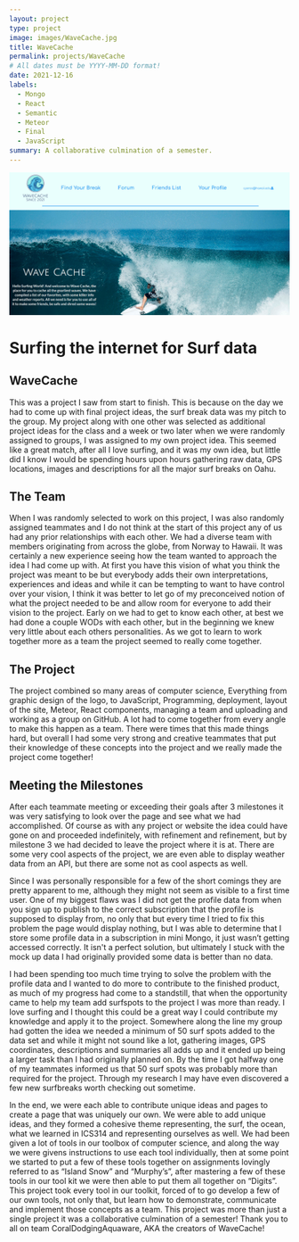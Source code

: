 ```yaml
---
layout: project
type: project
image: images/WaveCache.jpg
title: WaveCache
permalink: projects/WaveCache
# All dates must be YYYY-MM-DD format!
date: 2021-12-16
labels:
  - Mongo
  - React
  - Semantic
  - Meteor
  - Final
  - JavaScript
summary: A collaborative culmination of a semester.
---
```


<IMG SRC="../images/WaveCache.jpg">

<H1>Surfing the internet for Surf data</H1>
<H2>WaveCache</H2>

This was a project I saw from start to finish.  This is because on the day we had to come up with final project ideas, the surf break data was my pitch to the group.  My project along with one other was selected as additional project ideas for the class and a week or two later when we were randomly assigned to groups, I was assigned to my own project idea.  This seemed like a great match, after all I love surfing, and it was my own idea, but little did I know I would be spending hours upon hours gathering raw data, GPS locations, images and descriptions for all the major surf breaks on Oahu.

<H2>The Team</H2>

When I was randomly selected to work on this project, I was also randomly assigned teammates and I do not think at the start of this project any of us had any prior relationships with each other.  We had a diverse team with members originating from across the globe, from Norway to Hawaii.  It was certainly a new experience seeing how the team wanted to approach the idea I had come up with.  At first you have this vision of what you think the project was meant to be but everybody adds their own interpretations, experiences and ideas and while it can be tempting to want to have control over your vision, I think it was better to let go of my preconceived notion of what the project needed to be and allow room for everyone to add their vision to the project.  Early on we had to get to know each other, at best we had done a couple WODs with each other, but in the beginning we knew very little about each others personalities.  As we got to learn to work together more as a team the project seemed to really come together.

<H2>The Project</H2>

The project combined so many areas of computer science,  Everything from graphic design of the logo, to JavaScript, Programming, deployment, layout of the site, Meteor, React components, managing a team and uploading and working as a group on GitHub.  A lot had to come together from every angle to make this happen as a team.  There were times that this made things hard, but overall I had some very strong and creative teammates that put their knowledge of these concepts into the project and we really made the project come together!

<H2>Meeting the Milestones</H2>

After each teammate meeting or exceeding their goals after 3 milestones it was very satisfying to look over the page and see what we had accomplished.  Of course as with any project or website the idea could have gone on and proceeded indefinitely, with refinement and refinement, but by milestone 3 we had decided to leave the project where it is at.  There are some very cool aspects of the project, we are even able to display weather data from an API, but there are some not as cool aspects as well.

Since I was personally responsible for a few of the short comings they are pretty apparent to me, although they might not seem as visible to a first time user.  One of my biggest flaws was I did not get the profile data from when you sign up to publish to the correct subscription that the profile is supposed to display from, no only that but every time I tried to fix this problem the page would display nothing, but I was able to determine that I store some profile data in a subscription in mini Mongo, it just wasn’t getting accessed correctly.   It isn't a perfect solution, but ultimately I stuck with the mock up data I had originally provided some data is better than no data.

I had been spending too much time trying to solve the problem with the profile data and I wanted to do more to contribute to the finished product, as much of my progress had come to a standstill, that when the opportunity came to help my team add surfspots to the project I was more than ready.  I love surfing  and I thought this could be a great way I could contribute my knowledge and apply it to the project.  Somewhere along the line my group had gotten the idea we needed a minimum of 50 surf spots added to the data set and while it might not sound like a lot, gathering images, GPS coordinates, descriptions and summaries all adds up and it ended up being a larger task than I had originally planned on.  By the time I got halfway one of my teammates informed us that 50 surf spots was probably more than required for the project.  Through my research I may have even discovered a few new surfbreaks worth checking out sometime.

In the end, we were each able to contribute unique ideas and pages to create a page that was uniquely our own.  We were able to add unique ideas, and they formed a cohesive theme representing, the surf, the ocean, what we learned in ICS314 and representing ourselves as well.  We had been given a lot of tools in our toolbox of computer science, and along the way we were givens instructions to use each tool individually,  then at some point we started to put a few of these tools together on assignments lovingly referred to as “Island Snow”  and “Murphy’s”, after mastering a few of these tools in our tool kit we were then able to put them all together on “Digits”.  This project took every tool in our toolkit, forced of to go develop a few of our own tools, not only that, but learn how to demonstrate, communicate and implement those concepts as a team.  This project was more than just a single project it was a collaborative culmination of a semester!
Thank you to all on team CoralDodgingAquaware, AKA the creators of WaveCache! 

